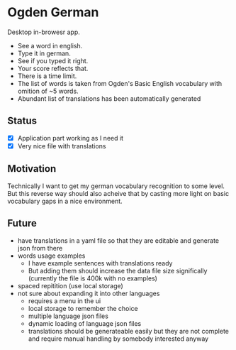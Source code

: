 # Ogden German

Desktop in-browesr app.

- See a word in english.
- Type it in german.
- See if you typed it right.
- Your score reflects that.
- There is a time limit.
- The list of words is taken from Ogden's Basic English vocabulary with omition of ~5 words.
- Abundant list of translations has been automatically generated

## Status

- [X] Application part working as I need it
- [X] Very nice file with translations

## Motivation

Technically I want to get my german vocabulary recognition to some level.
But this reverse way should also acheive that by casting more light on basic vocabulary gaps in a nice environment.

## Future

- have translations in a yaml file so that they are editable and generate json from there
- words usage examples
  * I have example sentences with translations ready
  * But adding them should increase the data file size significally (currently the file is 400k with no examples)
- spaced repitition (use local storage)
- not sure about expanding it into other languages
  * requires a menu in the ui
  * local storage to remember the choice
  * multiple language json files
  * dynamic loading of language json files
  * translations should be generateable easily but they
    are not complete and require manual handling by somebody interested anyway
